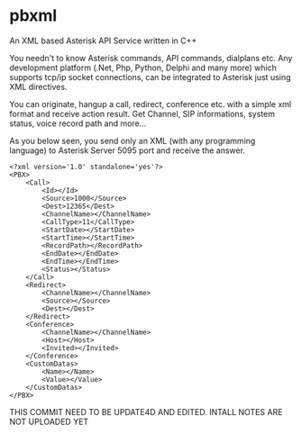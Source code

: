 # pbxml
An XML based Asterisk API Service written in C++  

You needn't to know Asterisk commands, API commands, dialplans etc. Any development platform (.Net, Php, Python, Delphi and many more)
which supports tcp/ip socket connections, can be integrated to Asterisk just using XML directives. 

You can originate, hangup a call, redirect, conference etc. with a simple xml format and receive action result. Get Channel, SIP informations, system status,
voice record path and more... 

As you below seen, you send only an XML (with any programming language) to Asterisk Server 5095 port and receive the answer. 

```
<?xml version='1.0' standalone='yes'?>
<PBX>
	<Call>
		<Id></Id>
		<Source>1000</Source>
		<Dest>12365</Dest>
		<ChannelName></ChannelName>
		<CallType>11</CallType>
		<StartDate></StartDate>
		<StartTime></StartTime>
		<RecordPath></RecordPath>
		<EndDate></EndDate>
		<EndTime></EndTime>
		<Status></Status>
	</Call>
	<Redirect>
		<ChannelName></ChannelName>
		<Source></Source>
		<Dest></Dest>
	</Redirect>
	<Conference>
		<ChannelName></ChannelName>
		<Host></Host>
		<Invited></Invited>
	</Conference>
	<CustomDatas>
		<Name></Name>
		<Value></Value>
	</CustomDatas>
</PBX>
```

THIS COMMIT NEED TO BE UPDATE4D AND EDITED. INTALL NOTES ARE NOT UPLOADED YET
